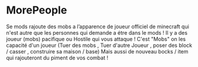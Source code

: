 MorePeople
==========

Se mods rajoute des mobs a l’apparence de joueur officiel de minecraft qui n'est autre que les personnes qui demande a étre dans le mods ! Il y a des joueur (mobs) pacifique ou Hostile qui vous attaque ! C'est "Mobs" on les capacité d'un joueur (Tuer des mobs , Tuer d'autre Joueur , poser des block / casser , construire sa maison / base) Mais aussi de nouveau bocks / item qui rajouteront du piment de vos combat ! 